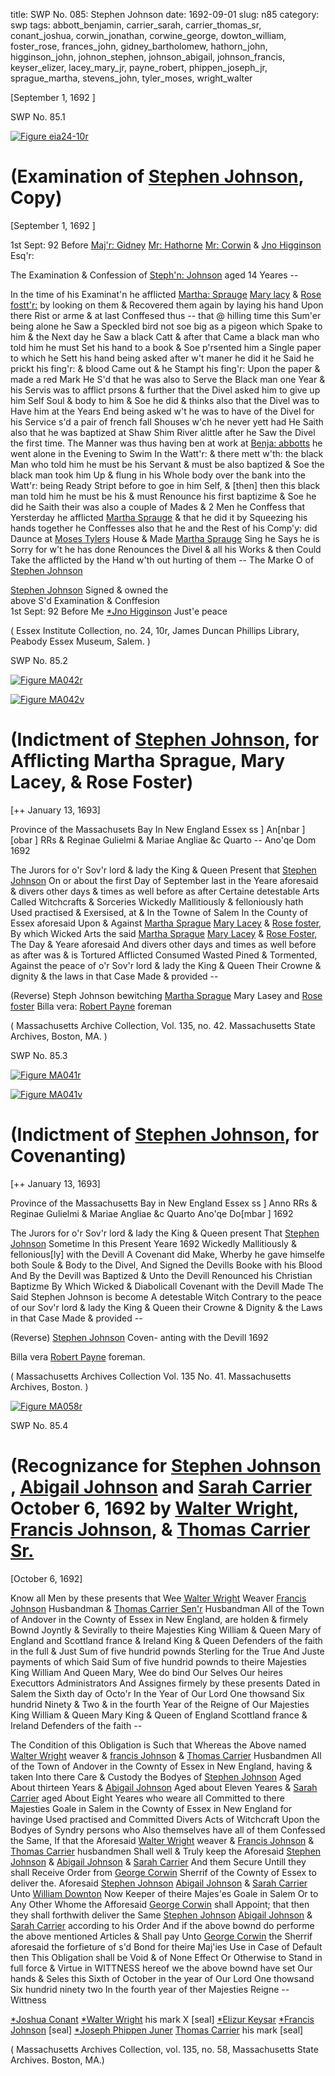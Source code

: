 title: SWP No. 085: Stephen Johnson
date: 1692-09-01
slug: n85
category: swp
tags: abbott_benjamin, carrier_sarah, carrier_thomas_sr, conant_joshua, corwin_jonathan, corwine_george, dowton_william, foster_rose, frances_john, gidney_bartholomew, hathorn_john, higginson_john, johnon_stephen, johnson_abigail, johnson_francis, keyser_elizer, lacey_mary_jr, payne_robert, phippen_joseph_jr, sprague_martha, stevens_john, tyler_moses, wright_walter




[September 1, 1692 ]

<div markdown class="doc" id="n85.1">

<div class="doc_id">SWP No. 85.1</div>


<span markdown class="figure">[![Figure eia24-10r](archives/essex/eia/gifs/eia24-10r.gif)](archives/essex/eia/large/eia24-10r.jpg)</span>

# (Examination of [Stephen Johnson](/tag/stevens_john.html), Copy)

[September 1, 1692 ]

 1st Sept: 92  Before [Maj'r: Gidney](/tag/gidney_bartholomew.html) [Mr: Hathorne](/tag/hathorn_john.html) [Mr: Corwin](/tag/corwin_jonathan.html) & [Jno Higginson](/tag/higginson_john.html) Esq'r:

The Examination & Confession of [Steph'n: Johnson](/tag/johnon_stephen.html) aged 14 Yeares --

  In the time of his Examinat'n he afflicted [Martha: Sprauge](/tag/sprague_martha.html) [Mary lacy](/tag/lacey_mary_jr.html) & [Rose fostt'r:](/tag/foster_rose.html) by looking on them & Recovered them again by laying his hand Upon there Rist or arme & at last Conffesed thus -- that @ hilling time this Sum'er being alone he Saw a Speckled bird not soe big as a pigeon which Spake to him & the Next day he Saw a black Catt & after that Came a black man who told him he must Set his hand to a book & Soe p'rsented him a Single paper to which he Sett his hand being asked after w't maner he did it he Said he prickt his fing'r: & blood Came out & he Stampt his fing'r: Upon the paper & made a red Mark He S'd that he was also to Serve the Black man one Year & his Servis was to afflict prsons & further that the Divel asked him to give up him Self Soul & body to him & Soe he did & thinks also that the Divel was to Have him at the Years End being asked w't he was to have of the Divel for his Service s'd a pair of french fall Shouses w'ch he never yett had He Saith also that he was baptized at Shaw Shim River alittle after he Saw the Divel the first time. The Manner was thus having ben at work at [Benja: abbotts](/tag/abbott_benjamin.html) he went alone in the Evening to Swim In the Watt'r: & there mett w'th: the black Man who told him he must be his Servant & must be also baptized & Soe the black man took him Up & flung in his Whole body over the bank into the Watt'r: being Ready Stript before to goe in him Self, & [then] then this black man told him he must be his & must Renounce his first baptizime & Soe he did he Saith their was also a couple of Mades & 2 Men he Conffess that Yersterday he afflicted [Martha Sprauge](/tag/sprague_martha.html) & that he did it by Squeezing his hands together he Conffesses also that he and the Rest of his Comp'y:  did Daunce at [Moses Tylers](/tag/tyler_moses.html) House & Made [Martha Sprauge](/tag/sprague_martha.html) Sing he Says he is Sorry for w't he has done Renounces the Divel & all his Works & then Could Take the afflicted by the Hand w'th out hurting of them --           The Marke O of 
                                                                [Stephen Johnson](/tag/johnon_stephen.html)
                                                                
[Stephen Johnson](/tag/johnon_stephen.html) Signed & owned the      
above S'd Examination & Conffesion                                
1st Sept: 92  Before Me [*Jno Higginson](/tag/higginson_john.html) Just'e peace  

( Essex Institute Collection, no. 24, 10r, James Duncan Phillips Library, Peabody Essex Museum, Salem. )

</div>



<div markdown class="doc" id="n85.2">

<div class="doc_id">SWP No. 85.2</div>


<span markdown class="figure">[![Figure MA042r](archives/MA135/small/MA042r.jpg)](archives/MA135/large/MA042r.jpg)</span>

<span markdown class="figure">[![Figure MA042v](archives/MA135/small/MA042v.jpg)](archives/MA135/large/MA042v.jpg)</span>

# (Indictment of [Stephen Johnson](/tag/johnon_stephen.html), for Afflicting Martha Sprague, Mary Lacey, & Rose Foster)

[++ January 13, 1693]

Province of the Massachusets Bay In New England Essex ss ] An[nbar ][obar ] RRs & Reginae Gulielmi & Mariae Angliae &c Quarto -- Ano'qe Dom 1692 

The Jurors for o'r Sov'r lord & lady the King & Queen Present 
that [Stephen Johnson](/tag/johnon_stephen.html)
On or about the first Day of September last in the Yeare aforesaid & divers other days & times as well before as after Certaine detestable Arts Called Witchcrafts & Sorceries Wickedly Mallitiously & felloniously hath Used practised & Exersised, at & In the Towne of Salem In the County of Essex aforesaid Upon & Against [Martha Sprague](/tag/sprague_martha.html) [Mary Lacey](/tag/lacey_mary_jr.html) & [Rose foster,](/tag/foster_rose.html) By which Wicked Arts the said [Martha Sprague](/tag/sprague_martha.html) [Mary Lacey](/tag/lacey_mary_jr.html) & [Rose Foster,](/tag/foster_rose.html) The Day & Yeare aforesaid And divers other days and times as well before as after was & is Tortured Afflicted Consumed Wasted Pined & Tormented, Against the peace of o'r Sov'r lord & lady the King & Queen Their Crowne & dignity & the laws in that Case Made & provided --

(Reverse) Steph Johnson bewitching 
[Martha Sprague](/tag/sprague_martha.html) Mary Lasey 
and [Rose foster](/tag/foster_rose.html) 
Billa vera: 
[Robert Payne](/tag/payne_robert.html) 
foreman

( Massachusetts Archive Collection, Vol. 135, no. 42. Massachusetts State Archives, Boston, MA. )


</div>



<div markdown class="doc" id="n85.3">

<div class="doc_id">SWP No. 85.3</div>

<span markdown class="figure">[![Figure MA041r](archives/MA135/small/MA041r.jpg)](archives/MA135/large/MA041r.jpg)</span>

<span markdown class="figure">[![Figure MA041v](archives/MA135/small/MA041v.jpg)](archives/MA135/large/MA041v.jpg)</span>

# (Indictment of [Stephen Johnson](/tag/johnon_stephen.html), for Covenanting)

[++ January 13, 1693]

Province of the Massachusetts Bay in New England Essex ss ] Anno RRs & Reginae Gulielmi & Mariae Angliae &c Quarto Ano'qe Do[mbar ] 1692 

The Jurors for o'r Sov'r lord & lady the King & Queen present That [Stephen Johnson](/tag/johnon_stephen.html)
Sometime In this Present Yeare 1692 Wickedly Mallitiously & fellonious[ly] with the Devill A Covenant did Make, Wherby he gave himselfe both Soule & Body to the Divel, And Signed the Devills Booke with his Blood And By the Devill was Baptized & Unto the Devill Renounced his Christian Baptizme By Which Wicked & Diabolicall Covenant with the Devill Made The Said Stephen Johnson is become A detestable Witch Contrary to the peace of our Sov'r lord & lady the King & Queen their Crowne & Dignity & the Laws in that Case Made & provided --

(Reverse) [Stephen Johnson](/tag/johnon_stephen.html) Coven-
anting with the Devill
1692

Billa vera 
[Robert Payne](/tag/payne_robert.html) 
foreman.

( Massachusetts Archives Collection Vol. 135 No. 41. Massachusetts Archives, Boston. )


</div>

<span markdown class="figure">[![Figure MA058r](archives/MA135/small/MA058r.jpg)](archives/MA135/large/MA058r.jpg)</span>

<div markdown class="doc" id="n85.4">

<div class="doc_id">SWP No. 85.4</div>


# (Recognizance for [Stephen Johnson](/tag/johnon_stephen.html) , [Abigail Johnson](/tag/johnson_abigail.html) and [Sarah Carrier](/tag/carrier_sarah.html) October 6, 1692 by [Walter Wright](/tag/wright_walter.html), [Francis Johnson](/tag/johnson_francis.html), & [Thomas Carrier Sr.](/tag/carrier_thomas_sr.html)

[October 6, 1692]

Know all Men by these presents that Wee [Walter Wright](/tag/wright_walter.html) Weaver [Francis Johnson](/tag/johnson_francis.html) Husbandman & [Thomas Carrier Sen'r](/tag/carrier_thomas_sr.html) Husbandman All of the Town of Andover in the Cownty of Essex in New England, are holden & firmely Bownd Joyntly & Sevirally to theire Majesties King William & Queen Mary of England and Scottland france & Ireland King & Queen Defenders of the faith in the full & Just Sum of five hundrid pownds Sterling for the True And Juste payments of which Said Sum of five hundrid pownds to theire Majesties King William And Queen Mary, Wee do bind Our Selves Our heires Executtors Administrators And Assignes firmely by these presents Dated in  Salem the Sixth day of Octo'r In the Year of Our Lord One thowsand Six hundrid Ninety & Two  & in the fourth Year of the Reigne of Our Majesties King William & Queen Mary King & Queen of England Scottland france & Ireland Defenders of the faith --

The Condition of this Obligation is Such that Whereas the Above named [Walter Wright](/tag/wright_walter.html) weaver & [francis Johnson](/tag/johnson_francis.html) & [Thomas Carrier](/tag/carrier_thomas_sr.html) Husbandmen All of the Town of Andover in the Cownty of Essex in New England, having & taken Into there Care & Custody the Bodyes of [Stephen Johnson](/tag/johnon_stephen.html) Aged About thirteen Years & [Abigail Johnson](/tag/johnson_abigail.html) Aged about Eleven Yeares & [Sarah Carrier](/tag/carrier_sarah.html) aged About Eight Yeares who weare all Committed to there Majesties Goale in Salem in the Cownty of Essex in New England for havinge Used practised and Committed Divers Acts of Witchcraft Upon the Bodyes of Syndry persons who Also themselves have all of them Confessed the Same, If that the Aforesaid [Walter Wright](/tag/wright_walter.html) weaver & [Francis Johnson](/tag/frances_john.html) & [Thomas Carrier](/tag/carrier_thomas_sr.html) husbandmen Shall well & Truly keep the Aforesaid [Stephen Johnson](/tag/johnon_stephen.html) & [Abigail Johnson](/tag/johnson_abigail.html) & [Sarah Carrier](/tag/carrier_sarah.html) And them Secure Untill they shall Receive Order from [George Corwin](/tag/corwine_george.html) Sherrif of the Cownty of Essex to deliver the. Aforesaid [Stephen Johnson](/tag/johnon_stephen.html) [Abigail Johnson](/tag/johnson_abigail.html) & [Sarah Carrier](/tag/carrier_sarah.html) Unto [William Downton](/tag/dowton_william.html) Now Keeper of theire Majes'es Goale in Salem Or to Any Other Whome the Afforesaid [George Corwin](/tag/corwine_george.html) shall Appoint; that then they shall forthwith deliver the Same [Stephen Johnson](/tag/johnon_stephen.html) [Abigail Johnson](/tag/johnson_abigail.html) & [Sarah Carrier](/tag/carrier_sarah.html) according to his Order And if the above bownd do performe the above mentioned Articles & Shall pay Unto [George Corwin](/tag/corwine_george.html) the Sherrif aforesaid the forfieture of s'd Bond for theire Maj'ies Use in Case of Default then This Obligation shall be Void & of None Effect Or Otherwise to Stand in full force & Virtue in WITTNESS hereof we the above bownd have set Our hands & Seles this Sixth of October in the year of Our Lord One thowsand Six hundrid ninety two In the fourth year of ther Majesties Reigne --
Wittness 

[*Joshua Conant](/tag/conant_joshua.html)           [*Walter Wright](/tag/wright_walter.html) his mark X [seal]
 [*Elizur Keysar](/tag/keyser_elizer.html)                   [*Francis Johnson](/tag/johnson_francis.html) [seal]
 [*Joseph Phippen Juner](/tag/phippen_joseph_jr.html)        [Thomas Carrier](/tag/carrier_thomas_sr.html) his mark [seal]
                                                   
( Massachusetts Archives Collection, vol. 135, no. 58, Massachusetts State Archives. Boston, MA.)


</div>
